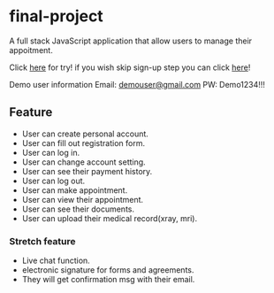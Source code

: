 # final-project

A full stack JavaScript application that allow users to manage their appoitment.

Click [here](appointment-app.herokuapp.com) for try!
if you wish skip sign-up step you can click [here](https://appointment-app.herokuapp.com/#signInDemo)!


Demo user information
Email: demouser@gmail.com
PW: Demo1234!!!

## Feature

- User can create personal account.	
- User can fill out registration form.
- User can log in.	
- User can change account setting.
- User can see their payment history.	
- User can log out.	
- User can make appointment.	
- User can view their appointment.	
- User can see their documents.	
- User can upload their medical record(xray, mri).	

### Stretch feature
- Live chat function.
- electronic signature for forms and agreements.
- They will get confirmation msg with their email.


